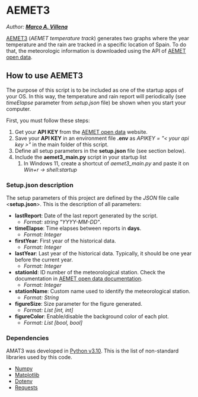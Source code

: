 # AEMET3
*Author: [**Marco A. Villena**](https://www.marcoavillena.com/)*

[AEMET3](https://github.com/Marcophy/AEMET3) (*AEMET temperature track*) generates two graphs where the year temperature and the rain are tracked in a specific location of Spain.
To do that, the meteorologic information is downloaded using the API of [AEMET open data](https://opendata.aemet.es/centrodedescargas/inicio).

## How to use AEMET3
The purpose of this script is to be included as one of the startup apps of your OS. In this way, the temperature and rain report will
periodically (see *timeElapse* parameter from *setup.json* file) be shown when you start your computer.

First, you must follow these steps:
1. Get your **API KEY** from the [AEMET open data](https://opendata.aemet.es/centrodedescargas/inicio) website.
2. Save your **API KEY** in an environment file **.env** as *APIKEY = "< your api key >"* in the main folder of this script.
3. Define all setup parameters in the **setup.json** file (see section below).
4. Include the **aemet3_main.py** script in your startup list
   1. In Windows 11, create a shortcut of *aemet3_main.py* and paste it on *Win+r -> shell:startup* 

### Setup.json description
The setup parameters of this project are defined by the *JSON* file calle <**setup.json**>. This is the description of all parameters:

-  **lastReport**: Date of the last report generated by the script.
    -  *Format: string "YYYY-MM-DD"*.
-  **timeElapse**: Time elapses between reports in **days**.
   -  *Format: Integer*
-  **firstYear**: First year of the historical data.
   -  *Format: Integer*
-  **lastYear**: Last year of the historical data. Typically, it should be one year before the current year.
   -  *Format: Integer*
-  **stationId**: ID number of the meteorological station. Check the documentation in [AEMET open data documentation](https://opendata.aemet.es/dist/index.html?).
   -  *Format: Integer*
-  **stationName**: Custom name used to identify the meteorological station.
   -  *Format: String*
-  **figureSize**: Size parameter for the figure generated.
   -  *Format: List [int, int]*
-  **figureColor**: Enable/disable the background color of each plot.
   -  *Format: List [bool, bool]*

### Dependencies
AMAT3 was developed in [Python v3.10](https://www.python.org/downloads/release/python-3100/). This is the list of non-standard libraries used by this code.
- [Numpy](https://numpy.org/)
- [Matplotlib](https://matplotlib.org/)
- [Dotenv](https://pypi.org/project/python-dotenv/)
- [Requests](https://requests.readthedocs.io/en/latest/)

